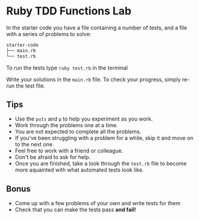 # Ruby TDD Functions Lab

In the starter code you have a file containing a number of tests, and a file with a series of problems to solve:

```bash
starter-code
├── main.rb
└── test.rb
```

To run the tests type `ruby test.rb` in the terminal

Write your solutions in the `main.rb` file. To check your progress, simply re-run the test file.

## Tips
- Use the `puts` and `p` to help you experiment as you work.
- Work through the problems one at a time.
- You are not expected to complete all the problems.
- If you've been struggling with a problem for a while, skip it and move on to the next one.
- Feel free to work with a friend or colleague.
- Don't be afraid to ask for help.
- Once you are finished, take a look through the `test.rb` file to become more aquainted with what automated tests look like.

## Bonus
- Come up with a few problems of your own and write tests for them
- Check that you can make the tests pass **and fail!**